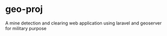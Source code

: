 # geo-proj
A mine detection and clearing web application using laravel and geoserver for military purpose
